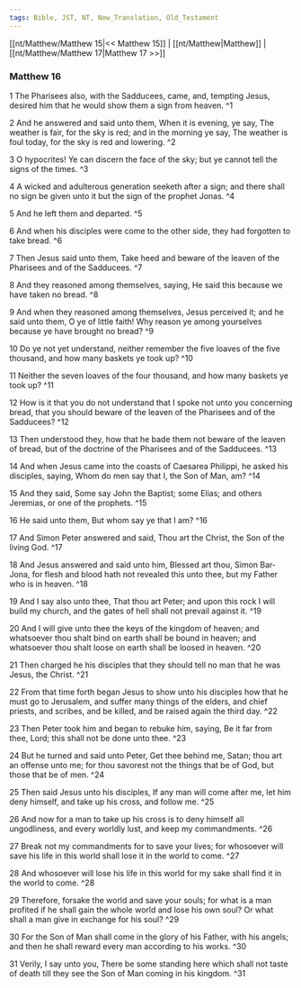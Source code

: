 ```yaml
---
tags: Bible, JST, NT, New_Translation, Old_Testament
---
```


[[nt/Matthew/Matthew 15|<< Matthew 15]] | [[nt/Matthew|Matthew]] | [[nt/Matthew/Matthew 17|Matthew 17 >>]]

### Matthew 16

1 The Pharisees also, with the Sadducees, came, and, tempting Jesus, desired him that he would show them a sign from heaven.  ^1

2 And he answered and said unto them, When it is evening, ye say, The weather is fair, for the sky is red; and in the morning ye say, The weather is foul today, for the sky is red and lowering.  ^2

3 O hypocrites! Ye can discern the face of the sky; but ye cannot tell the signs of the times.  ^3

4 A wicked and adulterous generation seeketh after a sign; and there shall no sign be given unto it but the sign of the prophet Jonas.  ^4

5 And he left them and departed.  ^5

6 And when his disciples were come to the other side, they had forgotten to take bread.  ^6

7 Then Jesus said unto them, Take heed and beware of the leaven of the Pharisees and of the Sadducees.  ^7

8 And they reasoned among themselves, saying, He said this because we have taken no bread.  ^8

9 And when they reasoned among themselves, Jesus perceived it; and he said unto them, O ye of little faith! Why reason ye among yourselves because ye have brought no bread?  ^9

10 Do ye not yet understand, neither remember the five loaves of the five thousand, and how many baskets ye took up?  ^10

11 Neither the seven loaves of the four thousand, and how many baskets ye took up?  ^11

12 How is it that you do not understand that I spoke not unto you concerning bread, that you should beware of the leaven of the Pharisees and of the Sadducees?  ^12

13 Then understood they, how that he bade them not beware of the leaven of bread, but of the doctrine of the Pharisees and of the Sadducees.  ^13

14 And when Jesus came into the coasts of Caesarea Philippi, he asked his disciples, saying, Whom do men say that I, the Son of Man, am?  ^14

15 And they said, Some say John the Baptist; some Elias; and others Jeremias, or one of the prophets.  ^15

16 He said unto them, But whom say ye that I am?  ^16

17 And Simon Peter answered and said, Thou art the Christ, the Son of the living God.  ^17

18 And Jesus answered and said unto him, Blessed art thou, Simon Bar-Jona, for flesh and blood hath not revealed this unto thee, but my Father who is in heaven.  ^18

19 And I say also unto thee, That thou art Peter; and upon this rock I will build my church, and the gates of hell shall not prevail against it.  ^19

20 And I will give unto thee the keys of the kingdom of heaven; and whatsoever thou shalt bind on earth shall be bound in heaven; and whatsoever thou shalt loose on earth shall be loosed in heaven.  ^20

21 Then charged he his disciples that they should tell no man that he was Jesus, the Christ.  ^21

22 From that time forth began Jesus to show unto his disciples how that he must go to Jerusalem, and suffer many things of the elders, and chief priests, and scribes, and be killed, and be raised again the third day.  ^22

23 Then Peter took him and began to rebuke him, saying, Be it far from thee, Lord; this shall not be done unto thee.  ^23

24 But he turned and said unto Peter, Get thee behind me, Satan; thou art an offense unto me; for thou savorest not the things that be of God, but those that be of men.  ^24

25 Then said Jesus unto his disciples, If any man will come after me, let him deny himself, and take up his cross, and follow me.  ^25

26 And now for a man to take up his cross is to deny himself all ungodliness, and every worldly lust, and keep my commandments.  ^26

27 Break not my commandments for to save your lives; for whosoever will save his life in this world shall lose it in the world to come.  ^27

28 And whosoever will lose his life in this world for my sake shall find it in the world to come.  ^28

29 Therefore, forsake the world and save your souls; for what is a man profited if he shall gain the whole world and lose his own soul? Or what shall a man give in exchange for his soul?  ^29

30 For the Son of Man shall come in the glory of his Father, with his angels; and then he shall reward every man according to his works.  ^30

31 Verily, I say unto you, There be some standing here which shall not taste of death till they see the Son of Man coming in his kingdom.  ^31

 
